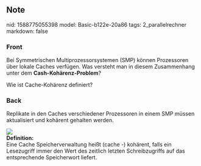 ## Note
nid: 1588775055398
model: Basic-b122e-20a86
tags: 2_parallelrechner
markdown: false

### Front
Bei Symmetrischen Multiprozessorsystemen (SMP) können Prozessoren über lokale Caches verfügen. Was versteht man in diesem Zusammenhang unter dem <b>Cash-Kohärenz-Problem</b>? <div>
</div><div>Wie ist Cache-Kohärenz definiert?</div>

### Back
Replikate in den Caches verschiedener Prozessoren in einem SMP
müssen aktualisiert und kohärent gehalten werden.<div>
</div><div><img src="paste-73c16a682eea5f7d19319e4eb1c1883851ff1632.jpg">
</div><div>
</div><div><b>Definition:</b></div><div>
</div><div>Eine Cache Speicherverwaltung heißt (cache -) kohärent, falls ein Lesezugriff immer den Wert des zeitlich letzten Schreibzugriffs auf das entsprechende Speicherwort liefert.
</div>
